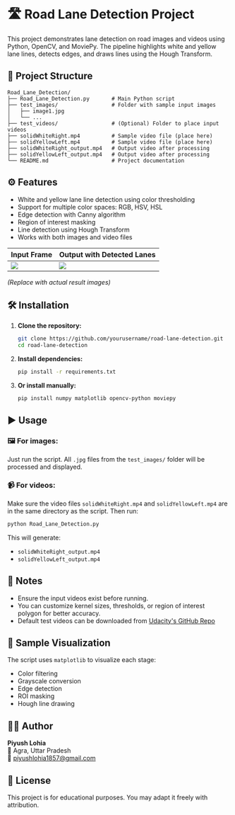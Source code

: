 
# 🛣️ Road Lane Detection Project

This project demonstrates lane detection on road images and videos using Python, OpenCV, and MoviePy. The pipeline highlights white and yellow lane lines, detects edges, and draws lines using the Hough Transform.

## 📂 Project Structure

```
Road_Lane_Detection/
├── Road_Lane_Detection.py       # Main Python script
├── test_images/                 # Folder with sample input images
│   ├── image1.jpg
│   └── ...
├── test_videos/                 # (Optional) Folder to place input videos
├── solidWhiteRight.mp4          # Sample video file (place here)
├── solidYellowLeft.mp4          # Sample video file (place here)
├── solidWhiteRight_output.mp4   # Output video after processing
├── solidYellowLeft_output.mp4   # Output video after processing
└── README.md                    # Project documentation
```

## ⚙️ Features

- White and yellow lane line detection using color thresholding
- Support for multiple color spaces: RGB, HSV, HSL
- Edge detection with Canny algorithm
- Region of interest masking
- Line detection using Hough Transform
- Works with both images and video files

| Input Frame | Output with Detected Lanes |
|-------------|-----------------------------|
| ![](test_images/image1.jpg) | ![](output_images/image1_output.jpg) |

*(Replace with actual result images)*

## 🛠️ Installation

1. **Clone the repository:**
   ```bash
   git clone https://github.com/yourusername/road-lane-detection.git
   cd road-lane-detection
   ```

2. **Install dependencies:**
   ```bash
   pip install -r requirements.txt
   ```

3. **Or install manually:**
   ```bash
   pip install numpy matplotlib opencv-python moviepy
   ```

## ▶️ Usage

### 🖼️ For images:
Just run the script. All `.jpg` files from the `test_images/` folder will be processed and displayed.

### 📹 For videos:
Make sure the video files `solidWhiteRight.mp4` and `solidYellowLeft.mp4` are in the same directory as the script. Then run:

```bash
python Road_Lane_Detection.py
```

This will generate:
- `solidWhiteRight_output.mp4`
- `solidYellowLeft_output.mp4`

## 🧾 Notes

- Ensure the input videos exist before running.
- You can customize kernel sizes, thresholds, or region of interest polygon for better accuracy.
- Default test videos can be downloaded from [Udacity's GitHub Repo](https://github.com/udacity/CarND-LaneLines-P1/tree/master/test_videos)

## 📸 Sample Visualization

The script uses `matplotlib` to visualize each stage:
- Color filtering
- Grayscale conversion
- Edge detection
- ROI masking
- Hough line drawing

## 👨‍💻 Author

**Piyush Lohia**  
📍 Agra, Uttar Pradesh  
📧 piyushlohia1857@gmail.com  

## 📄 License

This project is for educational purposes. You may adapt it freely with attribution.

